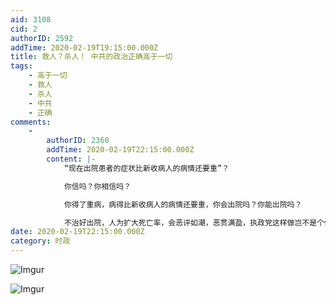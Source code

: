 ```yaml
---
aid: 3108
cid: 2
authorID: 2592
addTime: 2020-02-19T19:15:00.000Z
title: 救人？杀人！ 中共的政治正确高于一切
tags:
    - 高于一切
    - 救人
    - 杀人
    - 中共
    - 正确
comments:
    -
        authorID: 2360
        addTime: 2020-02-19T22:15:00.000Z
        content: |-
            “现在出院患者的症状比新收病人的病情还要重”？

            你信吗？你相信吗？

            你得了重病，病得比新收病人的病情还要重，你会出院吗？你能岀院吗？

            不治好出院，人为扩大死亡率，会恶评如潮，恶贯满盈，执政党这样做岂不是个傻X。病得无可救药…
date: 2020-02-19T22:15:00.000Z
category: 时政
---
```


![Imgur](https://i.imgur.com/BUKruJx.jpg)

![Imgur](https://i.imgur.com/W2d9VK2.jpg)
